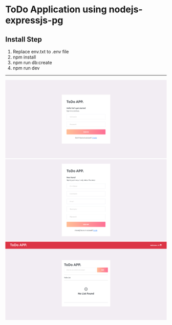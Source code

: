 # ToDo Application using nodejs-expressjs-pg

Install Step
------------

1. Replace env.txt to .env file
2. npm install
3. npm run db:create
4. npm run dev

-----------

![Image](screenshot/login.png)
![Image](screenshot/signup.png)
![Image](screenshot/dashboard.png)